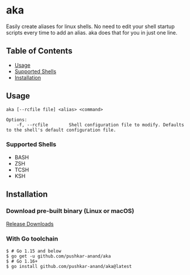 # aka

Easily create aliases for linux shells. No need to edit your shell startup scripts every time to add an alias.
aka does that for you in just one line.

## Table of Contents

- [Usage](#usage)
- [Supported Shells](#supported-shells)
- [Installation](#installation)

## Usage

```shell
aka [--rcfile file] <alias> <command>

Options:
	-f, --rcfile		Shell configuration file to modify. Defaults to the shell's default configuration file.
```

### Supported Shells

- BASH
- ZSH
- TCSH
- KSH

## Installation

### Download pre-built binary (Linux or macOS)

[Release Downloads](https://github.com/pushkar-anand/aka/releases)

### With Go toolchain

```shell
$ # Go 1.15 and below
$ go get -u github.com/pushkar-anand/aka
$ # Go 1.16+
$ go install github.com/pushkar-anand/aka@latest
```